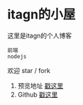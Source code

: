 # itagn的小屋

这里是itagn的个人博客

    前端
    nodejs

欢迎 star / fork  

1. 预览地址 [戳这里](https://itagn.github.io/blog)  
1. Github [戳这里](https://github.com/itagn/blog)